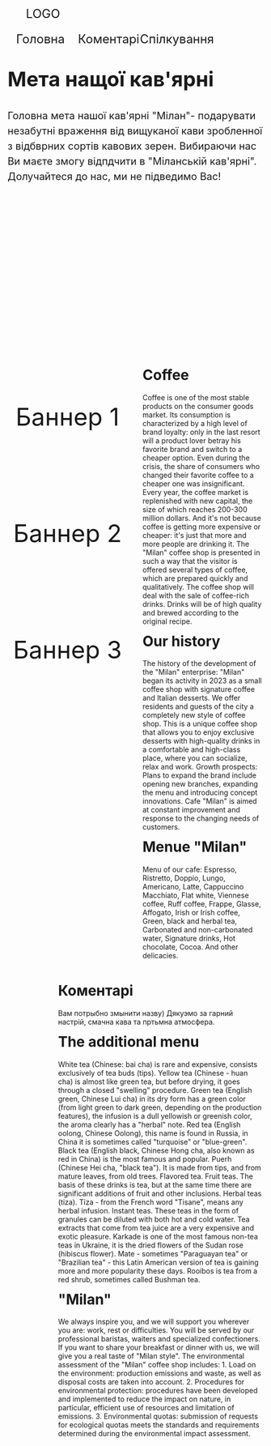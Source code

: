 <!DOCTYPE html>
<html lang="uk" >
<head>
<meta charset="UTF-8">
<title>Кяв'ярня- "Мілан"</title>
<style type="text/css">
a{
color: #brown;
text-decoration: none;
}
html{
background: #black;
min-height: 100%;
font-family: Helvetica;
display: flex;
flex-direction: column;
}
body{
margin: 0;
padding: 0 15px;
display: flex;
flex-direction: column;
flex: auto;
}
h1{
margin-top: 0;
}
h1, p{
color: #white;
}
img{
border: 0;
}
.header{
width: 100%;
min-width: 360px;
max-width: 1060px;
margin: 0 auto 15px;
padding: 15px 0 10px;
display: flex;
flex-wrap: wrap;
justify-content: space-between;
box-sizing: border-box;
}
.logo{
font-size: 1.5rem;
color: #brown;
text-decoration: none;
margin: 5px 0 0 5px;
justify-content: center;
align-items: center;
display: flex;
flex: none;
align-items: center;
background: #black;
width: 130px;
height: 50px;
}
.nav{
margin: -5px 0 0 -5px;
display: flex;
flex-wrap: wrap;
}
.nav-item{
background: #black;
width: 130px;
height: 50px;
font-size: 1.5rem;
color: #brown;
text-decoration: none;
display: flex;
margin: 5px 0 0 5px;
justify-content: center;
align-items: center;
}
.sqr{
height: 300px;
width: 300px;
background: #white;
}

.main{
width: 100%;
min-width: 360px;
max-width: 1060px;
margin: auto;
flex: auto;
box-sizing: border-box;
}
.box{
font-size: 1.25rem;
line-height: 1.5;
margin: 0 0 40px -50px;
display: flex;
flex-wrap: wrap;
justify-content: center;
}
.box-base{
margin-left: 50px;
flex: 1 0 430px;
}
.box-side{
margin-left: 50px;
font: none;
}
.box-img{
max-width: 100%;
height: auto;
}
.content{
margin-bottom: 30px;
display: flex;
flex-wrap: wrap;
}
.banners{
flex: 1 1 200px;
}
.banner{
background: #brown;
width: 100%;
min-width: 100px;
min-height: 200px;
font-size: 3rem;
color: #brown;
margin: 0 0 30px 0;
display: flex;
justify-content: center;
align-items: center;
}
.posts{
margin: 0 0 30px 30px;
flex: 1 1 200px;
}
.comments{
margin: 0 0 30px 30px;
flex: 1 1 200px;
}
.comment{
display: flex;
}
.comment-side{
padding-right: 20px;
flex: none;
}
.comment-base{
flex: auto;
}
.comment-avatar{
background: #brown;
width: 50px;
height: 50px;
}
.footer{
background: #white;
width: 100%;
max-width: 960px;
min-width: 460px;
color: #black;
margin: auto;
padding: 15px;
box-sizing: border-box;
}

@media screen and  (max-width: 800px) {
.banners{
margin-left: -30px;
display: flex;
flex-basis: 100%;
}
.banner{
margin-left: 30px;
}
.posts{
margin-left: 0;
}
}
@media screen and  (max-width: 600px) {
.content{
display: block;
}
.banners{
margin: 0;
display: block;
}
.banner{
margin-left: 0;
}
.posts{
margin: 0;
}
}
</style>
</head>
<body>
<header class="header">
<a class="logo">
LOGO
</a>
<nav class="nav">
<a href="#posts" class="nav-item">Головна</a>
<a href="#comments" class="nav-item">Коментарі</a>
<a href="#posts" class="nav-item">Спілкування</a>
</nav>

</header>
<main class="main">
<div class="box">
<div class="box-base">
<h1>Мета нащої кав'ярні</h1>
<p>Головна мета нашої кав'ярні "Мілан"- подарувати незабутні враження від вищуканої кави зробленної з відбврних сортів кавових зерен. Вибираючи нас Ви маєте змогу відпдчити в "Міланській кав'ярні". Долучайтеся до нас, ми не підведимо Вас!</p>
</div>
<div class="box-side">
<div class="sqr">

</div>
</div>
</div>
<div class="content">
<div class="banners">
<div class="banner">Баннер 1</div>
<div class="banner">Баннер 2</div>
<div class="banner">Баннер 3</div>
</div>
<div class="posts"  id="posts">
<div class="post">
<h1>Coffee</h1>
<p>Coffee is one of the most stable products on the consumer goods market. Its consumption is characterized by a high level of brand loyalty: only in the last resort will a product lover betray his favorite brand and switch to a cheaper option. Even during the crisis, the share of consumers who changed their favorite coffee to a cheaper one was insignificant. Every year, the coffee market is replenished with new capital, the size of which reaches 200-300 million dollars. And it's not because coffee is getting more expensive or cheaper: it's just that more and more people are drinking it. The "Milan" coffee shop is presented in such a way that the visitor is offered several types of coffee, which are prepared quickly and qualitatively. The coffee shop will deal with the sale of coffee-rich drinks. Drinks will be of high quality and brewed according to the original recipe.</p>
</div>
<div class="post">
<h1>Our history</h1>
<p>The history of the development of the "Milan" enterprise: "Milan" began its activity in 2023 as a small coffee shop with signature coffee and Italian desserts. We offer residents and guests of the city a completely new style of coffee shop. This is a unique coffee shop that allows you to enjoy exclusive desserts with high-quality drinks in a comfortable and high-class place, where you can socialize, relax and work. Growth prospects: Plans to expand the brand include opening new branches, expanding the menu and introducing concept innovations. Cafe "Milan" is aimed at constant improvement and response to the changing needs of customers.</p>
</div>
<div class="post">
<h1>Menue "Milan"</h1>
<p>Menu of our cafe: Espresso, Ristretto, Doppio, Lungo, Americano, Latte, Cappuccino Macchiato, Flat white, Viennese coffee, Ruff coffee, Frappe, Glasse, Affogato, Irish or Irish coffee, Green, black and herbal tea, Carbonated and non-carbonated water, Signature drinks, Hot chocolate, Cocoa. And other delicacies.</p>
</div>
</div>
<div class="comments"  id="comments">
<div class="comment">
<div class="comment-side">
<div class="comment-avatar">

</div>
</div>
<div class="comment-base">
<h1 class="comment-title">Коментарі</h1>
<p>Вам потрыбно змынити назву) Дякуэмо за гарний настрій, смачна кава та пртьмна атмосфера.</p>
</div>
</div>
<div class="comment">
<div class="comment-side">
<div class="comment-avatar">

</div>
</div>
<div class="comment-base">
<h1 class="comment-title">The additional menu</h1>
<p>White tea (Chinese: bai cha) is rare and expensive, consists exclusively of tea buds (tips). Yellow tea (Chinese - huan cha) is almost like green tea, but before drying, it goes through a closed "swelling" procedure. Green tea (English green, Chinese Lui cha) in its dry form has a green color (from light green to dark green, depending on the production features), the infusion is a dull yellowish or greenish color, the aroma clearly has a "herbal" note. Red tea (English oolong, Chinese Oolong), this name is found in Russia, in China it is sometimes called "turquoise" or "blue-green". Black tea (English black, Chinese Hong cha, also known as red in China) is the most famous and popular. Puerh (Chinese Hei cha, "black tea"). It is made from tips, and from mature leaves, from old trees. Flavored tea. Fruit teas. The basis of these drinks is tea, but at the same time there are significant additions of fruit and other inclusions. Herbal teas (tiza). Tiza - from the French word "Tisane", means any herbal infusion. Instant teas. These teas in the form of granules can be diluted with both hot and cold water. Tea extracts that come from tea juice are a very expensive and exotic pleasure. Karkade is one of the most famous non-tea teas in Ukraine, it is the dried flowers of the Sudan rose (hibiscus flower). Mate - sometimes "Paraguayan tea" or "Brazilian tea" - this Latin American version of tea is gaining more and more popularity these days. Rooibos is tea from a red shrub, sometimes called Bushman tea.</p>
</div>
</div>
<div class="comment">
<div class="comment-side">
<div class="comment-avatar">

</div>
</div>
<div class="comment-base">
<h1 class="comment-title">"Milan"</h1>
<p>We always inspire you, and we will support you wherever you are: work, rest or difficulties. You will be served by our professional baristas, waiters and specialized confectioners. If you want to share your breakfast or dinner with us, we will give you a real taste of "Milan style". The environmental assessment of the "Milan" coffee shop includes: 1. Load on the environment: production emissions and waste, as well as disposal costs are taken into account. 2. Procedures for environmental protection: procedures have been developed and implemented to reduce the impact on nature, in particular, efficient use of resources and limitation of emissions. 3. Environmental quotas: submission of requests for ecological quotas meets the standards and requirements determined during the environmental impact assessment.</p>
</div>
</div>
</div>
</div>
</main>
<footer class="footer"  id="footer">
</footer>
</body>
</html>
